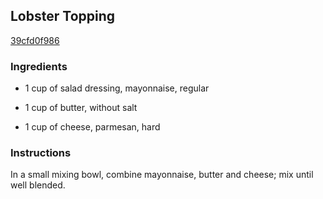 ## Lobster Topping

[39cfd0f986](http://allrecipes.com/recipe/lobster-topping/)

### Ingredients

 - 1 cup of salad dressing, mayonnaise, regular

 - 1 cup of butter, without salt

 - 1 cup of cheese, parmesan, hard

### Instructions

In a small mixing bowl, combine mayonnaise, butter and cheese; mix until well blended.
